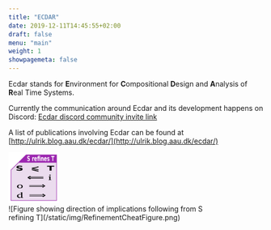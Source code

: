```yaml
---
title: "ECDAR"
date: 2019-12-11T14:45:55+02:00
draft: false
menu: "main"
weight: 1
showpagemeta: false
---
```


Ecdar stands for <strong>E</strong>nvironment for <strong>C</strong>ompositional <strong>D</strong>esign and <strong>A</strong>nalysis of <strong>R</strong>eal Time Systems.

Currently the communication around Ecdar and its development happens on Discord: 
[Ecdar discord community invite link](https://discord.gg/rKkUd9d36m)

A list of publications involving Ecdar can be found at [http://ulrik.blog.aau.dk/ecdar/](http://ulrik.blog.aau.dk/ecdar/)

<img src="/static/img/RefinementCheatFigure.png" alt="Figure showing direction of implications following from S refining T" style="height: 100px; width:100px;"/>

<div style="float:right;margin:0 100px 100px 0" markdown="1">
    ![Figure showing direction of implications following from S refining T](/static/img/RefinementCheatFigure.png)
</div>
